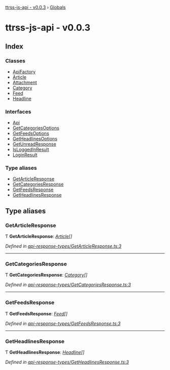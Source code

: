 [ttrss-js-api - v0.0.3](README.md) › [Globals](globals.md)

# ttrss-js-api - v0.0.3

## Index

### Classes

* [ApiFactory](classes/apifactory.md)
* [Article](classes/article.md)
* [Attachment](classes/attachment.md)
* [Category](classes/category.md)
* [Feed](classes/feed.md)
* [Headline](classes/headline.md)

### Interfaces

* [Api](interfaces/api.md)
* [GetCategoriesOptions](interfaces/getcategoriesoptions.md)
* [GetFeedsOptions](interfaces/getfeedsoptions.md)
* [GetHeadlinesOptions](interfaces/getheadlinesoptions.md)
* [GetUnreadResponse](interfaces/getunreadresponse.md)
* [IsLoggedInResult](interfaces/isloggedinresult.md)
* [LoginResult](interfaces/loginresult.md)

### Type aliases

* [GetArticleResponse](globals.md#getarticleresponse)
* [GetCategoriesResponse](globals.md#getcategoriesresponse)
* [GetFeedsResponse](globals.md#getfeedsresponse)
* [GetHeadlinesResponse](globals.md#getheadlinesresponse)

## Type aliases

###  GetArticleResponse

Ƭ **GetArticleResponse**: *[Article](classes/article.md)[]*

*Defined in [api-response-types/GetArticleResponse.ts:3](https://github.com/fchristl/ttrss-js-api/blob/b657f8c/src/api-response-types/GetArticleResponse.ts#L3)*

___

###  GetCategoriesResponse

Ƭ **GetCategoriesResponse**: *[Category](classes/category.md)[]*

*Defined in [api-response-types/GetCategoriesResponse.ts:3](https://github.com/fchristl/ttrss-js-api/blob/b657f8c/src/api-response-types/GetCategoriesResponse.ts#L3)*

___

###  GetFeedsResponse

Ƭ **GetFeedsResponse**: *[Feed](classes/feed.md)[]*

*Defined in [api-response-types/GetFeedsResponse.ts:3](https://github.com/fchristl/ttrss-js-api/blob/b657f8c/src/api-response-types/GetFeedsResponse.ts#L3)*

___

###  GetHeadlinesResponse

Ƭ **GetHeadlinesResponse**: *[Headline](classes/headline.md)[]*

*Defined in [api-response-types/GetHeadlinesResponse.ts:3](https://github.com/fchristl/ttrss-js-api/blob/b657f8c/src/api-response-types/GetHeadlinesResponse.ts#L3)*

